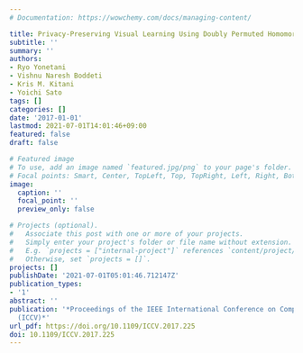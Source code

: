 ```yaml
---
# Documentation: https://wowchemy.com/docs/managing-content/

title: Privacy-Preserving Visual Learning Using Doubly Permuted Homomorphic Encryption
subtitle: ''
summary: ''
authors:
- Ryo Yonetani
- Vishnu Naresh Boddeti
- Kris M. Kitani
- Yoichi Sato
tags: []
categories: []
date: '2017-01-01'
lastmod: 2021-07-01T14:01:46+09:00
featured: false
draft: false

# Featured image
# To use, add an image named `featured.jpg/png` to your page's folder.
# Focal points: Smart, Center, TopLeft, Top, TopRight, Left, Right, BottomLeft, Bottom, BottomRight.
image:
  caption: ''
  focal_point: ''
  preview_only: false

# Projects (optional).
#   Associate this post with one or more of your projects.
#   Simply enter your project's folder or file name without extension.
#   E.g. `projects = ["internal-project"]` references `content/project/deep-learning/index.md`.
#   Otherwise, set `projects = []`.
projects: []
publishDate: '2021-07-01T05:01:46.712147Z'
publication_types:
- '1'
abstract: ''
publication: '*Proceedings of the IEEE International Conference on Computer Vision
  (ICCV)*'
url_pdf: https://doi.org/10.1109/ICCV.2017.225
doi: 10.1109/ICCV.2017.225
---
```


